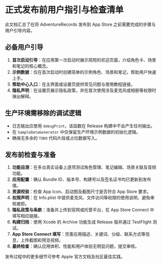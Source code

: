 # 正式发布前用户指引与检查清单

此文档汇总了在将 AdventureRecords 发布到 App Store 之前需要完成的步骤与用户引导内容。

## 必备用户引导
1. **首次启动引导**：在应用第一次启动时展示简短的欢迎页面，介绍角色卡、场景和笔记的核心概念。
2. **示例数据**：仅在首次启动时创建简单的示例角色、场景和笔记，帮助用户快速上手。
3. **帮助中心入口**：在主界面或设置页提供常见问题与使用教程链接。
4. **隐私声明**：在设置页展示隐私政策，并在首次使用涉及麦克风或相册等权限时弹出解释。

## 生产环境需移除的调试逻辑
- 日志输出应使用 `debugPrint`，该函数在 Release 构建中不会产生任何输出。
- 在 `SampleDataGenerator` 中仅保留生产环境示例数据的初始化逻辑。
- 确保无多余的 `TODO` 代码片段或占位数据写入。

## 发布前检查与准备
1. **功能自测**：在多台真实设备上逐项测试角色管理、笔记编辑、场景关联及音频功能。
2. **应用配置**：确认 Bundle ID、版本号、构建号以及签名证书均已更新到发布值。
3. **资源校验**：检查 App Icon、启动图及截图尺寸是否符合 App Store 要求。
4. **权限声明**：在 Info.plist 中提供麦克风、文件访问等权限的使用说明，避免审核被拒。
5. **隐私政策与条款**：准备并上传到官网或托管平台，在 App Store Connect 中填写相应链接。
6. **构建归档**：使用 Xcode 的 Archive 功能生成 Release 版并通过 TestFlight 测试。
7. **App Store Connect 填写**：完善应用描述、关键词、分级、联系方式等信息，上传截图和预览视频。
8. **最终检查**：确认应用体积、性能和用户体验无明显问题，提交审核。

发布过程中的更多细节可参考 Apple 官方文档及社区最佳实践。
